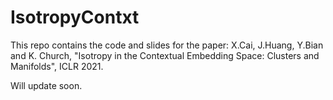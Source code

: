 # IsotropyContxt

This repo contains the code and slides for the paper: X.Cai, J.Huang, Y.Bian and K. Church, "Isotropy in the Contextual Embedding Space: Clusters and Manifolds", ICLR 2021.

Will update soon.
